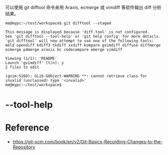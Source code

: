 可以使用 git difftool 命令来用 Araxis, ecmerge 或 vimdiff 等软件输出 diff 分析结果。


    me@mypc:~/test/workspace$ git difftool --staged
    
    This message is displayed because 'diff.tool' is not configured.
    See 'git difftool --tool-help' or 'git help config' for more details.
    'git difftool' will now attempt to use one of the following tools:
    meld opendiff kdiff3 tkdiff xxdiff kompare gvimdiff diffuse diffmerge ecmerge p4merge araxis bc codecompare emerge vimdiff
    
    Viewing (1/1): 'README'
    Launch 'gvimdiff' [Y/n]: y
    2 files to edit
    
    (gvim:5160): GLib-GObject-WARNING **: cannot retrieve class for invalid (unclassed) type '<invalid>'
    me@mypc:~/test/workspace$ 


# --tool-help


# Reference
- https://git-scm.com/book/en/v2/Git-Basics-Recording-Changes-to-the-Repository
